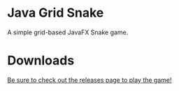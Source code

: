# Java Grid Snake
A simple grid-based JavaFX Snake game.

# Downloads
[Be sure to check out the releases page to play the game!](https://github.com/NickKHess/Java-Grid-Snake/releases)
